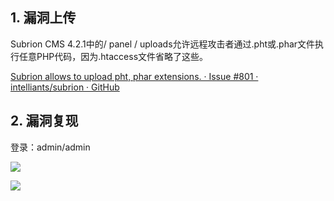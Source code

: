 ## 1. 漏洞上传

Subrion CMS 4.2.1中的/ panel / uploads允许远程攻击者通过.pht或.phar文件执行任意PHP代码，因为.htaccess文件省略了这些。

[Subrion allows to upload pht, phar extensions. · Issue #801 · intelliants/subrion · GitHub](https://github.com/intelliants/subrion/issues/801)

## 2. 漏洞复现

登录：admin/admin

![](https://fastly.jsdelivr.net/gh/z9m8r8/PicGo-Notes-Pu/202401030026153.png)

![](https://fastly.jsdelivr.net/gh/z9m8r8/PicGo-Notes-Pu/202401030026199.png)
